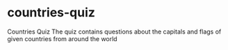 # countries-quiz
Countries Quiz
The quiz contains questions about the capitals and flags of given countries from around the world
